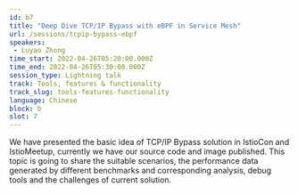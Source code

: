 ```yaml
---
id: b7
title: "Deep Dive TCP/IP Bypass with eBPF in Service Mesh"
url: /sessions/tcpip-bypass-ebpf
speakers:
 - Luyao Zhong
time_start: 2022-04-26T05:20:00.000Z
time_end: 2022-04-26T05:30:00.000Z
session_type: Lightning talk
track: Tools, features & functionality
track_slug: tools-features-functionality
language: Chinese
block: b
slot: 7
---
```


We have presented the basic idea of TCP/IP Bypass solution in IstioCon and IstioMeetup, currently we have our source code and image published. This topic is going to share the suitable scenarios, the performance data generated by different benchmarks and corresponding analysis, debug tools and the challenges of current solution.